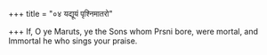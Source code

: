 +++
title = "०४ यद्यूयं पृश्निमातरो"

+++
If, O ye Maruts, ye the Sons whom Prsni bore, were mortal, and  
     Immortal he who sings your praise.